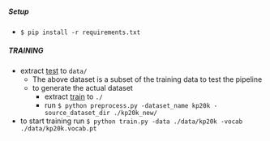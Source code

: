 
##### Setup
* `$ pip install -r requirements.txt`

##### TRAINING
* extract [test](https://drive.google.com/open?id=1Jh8Suuk6sTKuK-mbpvU5KfiQKi9zAGar) to `data/`
  - The above dataset is a subset of the training data to test the pipeline
  - to generate the actual dataset
    - extract [train](https://drive.google.com/file/d/1ZTQEGZSq06kzlPlOv4yGjbUpoDrNxebR/view) to `./`
    - run `$ python preprocess.py -dataset_name kp20k -source_dataset_dir ./kp20k_new/`
* to start training run `$ python train.py -data ./data/kp20k -vocab ./data/kp20k.vocab.pt`
